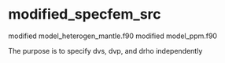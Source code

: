 # modified_specfem_src

modified model_heterogen_mantle.f90
modified model_ppm.f90

The purpose is to specify dvs, dvp, and drho independently
